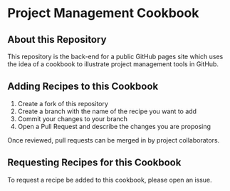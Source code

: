 # Project Management Cookbook

## About this Repository

This repository is the back-end for a public GitHub pages site which uses the idea of a cookbook to illustrate project management tools in GitHub.

## Adding Recipes to this Cookbook

1. Create a fork of this repository
2. Create a branch with the name of the recipe you want to add
3. Commit your changes to your branch
4. Open a Pull Request and describe the changes you are proposing

Once reviewed, pull requests can be merged in by project collaborators.


## Requesting Recipes for this Cookbook

To request a recipe be added to this cookbook, please open an issue.
